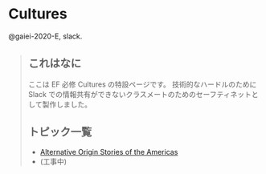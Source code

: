 # Cultures

@gaiei-2020-E, slack. 



> ## これはなに
>
> ここは EF 必修 Cultures の特設ページです。
> 技術的なハードルのために Slack での情報共有ができないクラスメートのためのセーフティネットとして製作しました。
>
> ## トピック一覧
>
> -  [Alternative Origin Stories of the Americas]() 
> -  (工事中)

